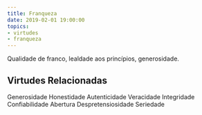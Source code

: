 ```yaml
---
title: Franqueza
date: 2019-02-01 19:00:00
topics: 
- virtudes
- franqueza
---
```


Qualidade de franco, lealdade aos princípios, generosidade.

## Virtudes Relacionadas
Generosidade
Honestidade
Autenticidade
Veracidade
Integridade
Confiabilidade
Abertura
Despretensiosidade
Seriedade

